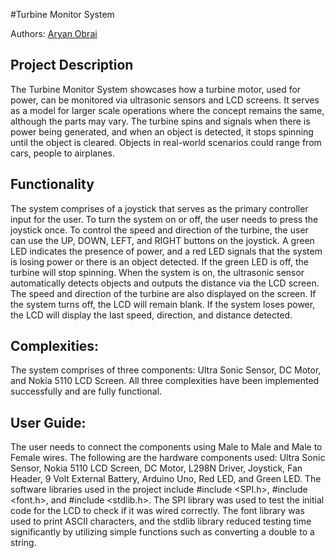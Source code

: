 #Turbine Monitor System

Authors: [Aryan Obrai](https://github.com/Ares278)
  
## Project Description

  The Turbine Monitor System showcases how a turbine motor, used for power, can be
monitored via ultrasonic sensors and LCD screens. It serves as a model for larger scale
operations where the concept remains the same, although the parts may vary. The turbine spins
and signals when there is power being generated, and when an object is detected, it stops
spinning until the object is cleared. Objects in real-world scenarios could range from cars, people
to airplanes.

## Functionality

  The system comprises of a joystick that serves as the primary controller input for the user.
To turn the system on or off, the user needs to press the joystick once. To control the speed and
direction of the turbine, the user can use the UP, DOWN, LEFT, and RIGHT buttons on the
joystick. A green LED indicates the presence of power, and a red LED signals that the system is
losing power or there is an object detected. If the green LED is off, the turbine will stop spinning.
When the system is on, the ultrasonic sensor automatically detects objects and outputs the
distance via the LCD screen. The speed and direction of the turbine are also displayed on the
screen. If the system turns off, the LCD will remain blank. If the system loses power, the LCD
will display the last speed, direction, and distance detected.
## Complexities:

  The system comprises of three components: Ultra Sonic Sensor, DC Motor, and Nokia
5110 LCD Screen. All three complexities have been implemented successfully and are fully
functional.

## User Guide:

  The user needs to connect the components using Male to Male and Male to Female wires.
The following are the hardware components used: Ultra Sonic Sensor, Nokia 5110 LCD Screen,
DC Motor, L298N Driver, Joystick, Fan Header, 9 Volt External Battery, Arduino Uno, Red
LED, and Green LED. The software libraries used in the project include #include <SPI.h>,
#include <font.h>, and #include <stdlib.h>. The SPI library was used to test the initial code for
the LCD to check if it was wired correctly. The font library was used to print ASCII characters,
and the stdlib library reduced testing time significantly by utilizing simple functions such as
converting a double to a string.
